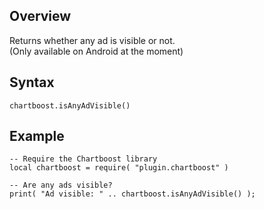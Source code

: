 ## Overview

Returns whether any ad is visible or not.  
(Only available on Android at the moment)

## Syntax

```
chartboost.isAnyAdVisible()
```

## Example
```
-- Require the Chartboost library
local chartboost = require( "plugin.chartboost" )

-- Are any ads visible?
print( "Ad visible: " .. chartboost.isAnyAdVisible() );
```